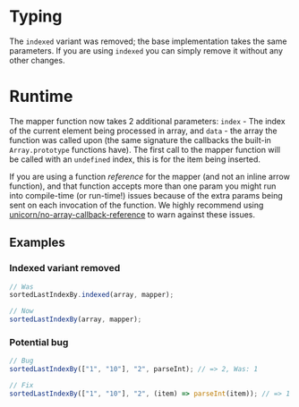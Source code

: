 # Typing

The `indexed` variant was removed; the base implementation takes the same
parameters. If you are using `indexed` you can simply remove it without any
other changes.

# Runtime

The mapper function now takes 2 additional parameters: `index` - The index of
the current element being processed in array, and `data` - the array the
function was called upon (the same signature the callbacks the built-in
`Array.prototype` functions have). The first call to the mapper function will
be called with an `undefined` index, this is for the item being inserted.

If you are using a function _reference_ for the mapper (and not an inline
arrow function), and that function accepts more than one param you might run
into compile-time (or run-time!) issues because of the extra params being sent on
each invocation of the function. We highly recommend using [unicorn/no-array-callback-reference](https://github.com/sindresorhus/eslint-plugin-unicorn/blob/main/docs/rules/no-array-callback-reference.md)
to warn against these issues.

## Examples

### Indexed variant removed

```ts
// Was
sortedLastIndexBy.indexed(array, mapper);

// Now
sortedLastIndexBy(array, mapper);
```

### Potential bug

```ts
// Bug
sortedLastIndexBy(["1", "10"], "2", parseInt); // => 2, Was: 1

// Fix
sortedLastIndexBy(["1", "10"], "2", (item) => parseInt(item)); // => 1
```
